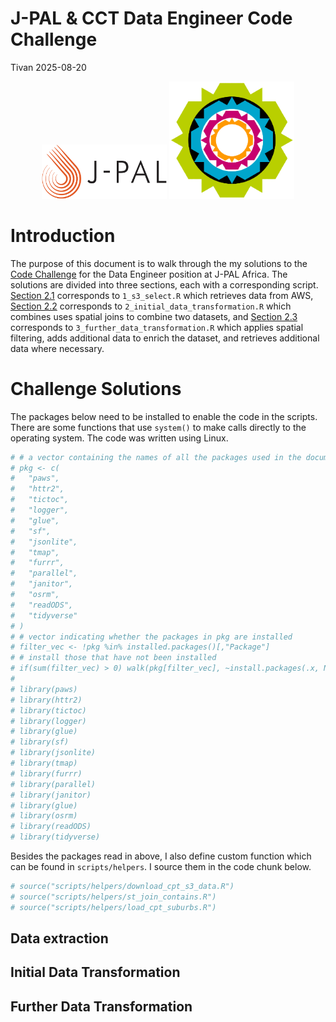 # J-PAL & CCT Data Engineer Code Challenge
Tivan
2025-08-20

<div align="center">

<img src="img/jpal_logo.png" alt="J-PAL logo" width="200"/>
<img src="img/city_emblem.png" alt="City emblem" width="200"/>

</div>

# Introduction

The purpose of this document is to walk through the my solutions to the
[Code
Challenge](https://github.com/cityofcapetown/ds_code_challenge/tree/j-pal-data-engineer)
for the Data Engineer position at J-PAL Africa. The solutions are
divided into three sections, each with a corresponding script.
<a href="#sec-extraction" class="quarto-xref">Section 2.1</a>
corresponds to `1_s3_select.R` which retrieves data from AWS,
<a href="#sec-initial" class="quarto-xref">Section 2.2</a> corresponds
to `2_initial_data_transformation.R` which combines uses spatial joins
to combine two datasets, and
<a href="#sec-further" class="quarto-xref">Section 2.3</a> corresponds
to `3_further_data_transformation.R` which applies spatial filtering,
adds additional data to enrich the dataset, and retrieves additional
data where necessary.

# Challenge Solutions

The packages below need to be installed to enable the code in the
scripts. There are some functions that use `system()` to make calls
directly to the operating system. The code was written using Linux.

``` r
# # a vector containing the names of all the packages used in the document
# pkg <- c(
#   "paws", 
#   "httr2", 
#   "tictoc", 
#   "logger", 
#   "glue",
#   "sf", 
#   "jsonlite", 
#   "tmap", 
#   "furrr", 
#   "parallel",
#   "janitor", 
#   "osrm", 
#   "readODS", 
#   "tidyverse"
# )
# # vector indicating whether the packages in pkg are installed
# filter_vec <- !pkg %in% installed.packages()[,"Package"]
# # install those that have not been installed
# if(sum(filter_vec) > 0) walk(pkg[filter_vec], ~install.packages(.x, Ncpus = 5))
# 
# library(paws)
# library(httr2)
# library(tictoc)
# library(logger)
# library(glue)
# library(sf)
# library(jsonlite)
# library(tmap)
# library(furrr)
# library(parallel)
# library(janitor)
# library(glue)
# library(osrm)
# library(readODS)
# library(tidyverse)
```

Besides the packages read in above, I also define custom function which
can be found in `scripts/helpers`. I source them in the code chunk
below.

``` r
# source("scripts/helpers/download_cpt_s3_data.R")
# source("scripts/helpers/st_join_contains.R")
# source("scripts/helpers/load_cpt_suburbs.R")
```

## Data extraction

## Initial Data Transformation

## Further Data Transformation
